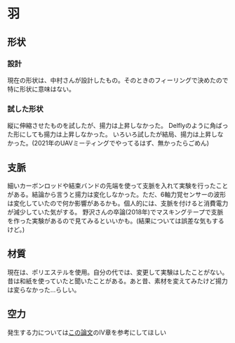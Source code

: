 # 羽

## 形状
### 設計
現在の形状は、中村さんが設計したもの。そのときのフィーリングで決めたので特に形状に意味はない。
### 試した形状
縦に伸縮させたものを試したが、揚力は上昇しなかった。
Delflyのように角ばった形にしても揚力は上昇しなかった。
いろいろ試したが結局、揚力は上昇しなかった。(2021年のUAVミーティングでやってるはず、無かったらごめん)

## 支脈
細いカーボンロッドや結束バンドの先端を使って支脈を入れて実験を行ったことがある。結論から言うと揚力は変化しなかった。ただ、6軸力覚センサーの波形は変化していたので何か影響があるかも。個人的には、支脈を付けると消費電力が減少していた気がする。
野沢さんの卒論(2018年)でマスキングテープで支脈を作った実験があるので見てみるといいかも。(結果については誤差な気もするけど。)

## 材質
現在は、ポリエステルを使用。自分の代では、変更して実験はしたことがない。
昔は和紙を使っていたと聞いたことがある。あと昔、素材を変えてみたけど揚力は変らなかった...らしい。

## 空力
発生する力については[この論文](https://engineering.purdue.edu/~xdeng/TRO06a.pdf)のⅣ章を参考にしてほしい